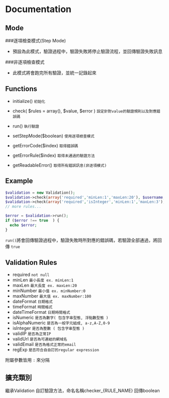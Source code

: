 # Documentation

## Mode
###逐項檢查模式(Step Mode)
- 預設為此模式，驗證過程中，驗證失敗將停止驗證流程，並回傳驗證失敗訊息

###非逐項檢查模式
- 此模式將會跑完所有驗證，並統一記錄起來

## Functions
- initialize() `初始化`
- check( $rules = array(), $value, $error  ) `設定針對value的驗證規則以及對應錯誤碼`
- run() `執行驗證`

- setStepMode($boolean) `使用逐項檢查模式`
- getErrorCode($index) `取得錯誤碼`
- getErrorRule($index) `取得未通過的驗證方法`
- getReadableError() `取得所有錯誤訊息(非逐項模式)`


## Example
```php
$validation = new Validation();
$validation->check(array('required','minLen:1','maxLen:20'), $username, 'Invalid Username!');
$validation->check(array('required','isInteger','minLen:1','maxLen:3'), $age, 'Invalid Age');
// more rules...

$error = $validation->run();
if ($error !== true  ) {
  echo $error;
}
```
`run()`將會回傳驗證過程中，驗證失敗時所對應的錯誤碼，若驗證全部通過，將回傳 `true`

## Validation Rules
- required `not null`
- minLen `最小長度 ex. minLen:1`
- maxLen `最大長度 ex. maxLen:20`
- minNumber `最小值 ex. minNumber:0`
- maxNumber `最大值 ex. maxNumber:100`
- dateFormat `日期格式`
- timeFormat `時間格式`
- dateTimeFormat `日期時間格式`
- isNumeric `是否為數字( 包含字串型態, 浮點數型態 )`
- isAlphaNumeric `是否為一般字元組成, a-z,A-Z,0-9`
- isInteger `是否為整數 ( 包含字串型態 )`
- validIP `是否為正常IP`
- validUrl `是否為可連結的網域名`
- validEmail `是否為格式正常的email`
- regExp `是否符合自自訂的regular expression`

附屬參數皆用 `:` 來分隔

## 擴充類別
繼承Validation
自訂驗證方法，命名名稱checker_{RULE_NAME}
回傳boolean
